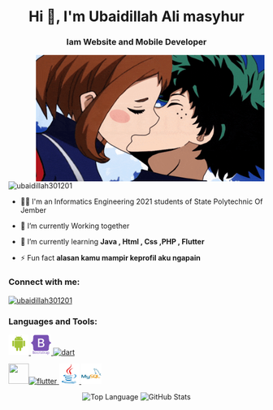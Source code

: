<h1 align="center">Hi 👋, I'm Ubaidillah Ali masyhur</h1>
<h3 align="center">Iam Website and Mobile Developer</h3>

<img align="right" src="./gif.gif" style="width:450px"/>

<p align="left"> <img src="https://komarev.com/ghpvc/?username=rsydfhmy03&label=Profile%20views&color=0e75b6&style=flat" alt="ubaidillah301201" /> </p>

- 👨‍🎓 I'm an Informatics Engineering 2021 students of State Polytechnic Of Jember

- 🔭 I’m currently Working together

- 🌱 I’m currently learning **Java , Html , Css ,PHP , Flutter**

- ⚡ Fun fact **alasan kamu mampir keprofil  aku ngapain**
 

<h3 align="left">Connect with me:</h3>
<p align="left">

<a href="https://instagram.com/ubaidillahsyr_" target="blank"><img align="center" src="https://raw.githubusercontent.com/rahuldkjain/github-profile-readme-generator/master/src/images/icons/Social/instagram.svg" alt="ubaidillah301201" height="30" width="40" /></a>
</p>
<h3 align="left">Languages and Tools:</h3>
<p align="left"> <a href="https://developer.android.com" target="_blank" rel="noreferrer"> <img src="https://raw.githubusercontent.com/devicons/devicon/master/icons/android/android-original-wordmark.svg" alt="android" width="40" height="40"/> </a> 
<a href="https://getbootstrap.com" target="_blank" rel="noreferrer"> <img src="https://raw.githubusercontent.com/devicons/devicon/master/icons/bootstrap/bootstrap-plain-wordmark.svg" alt="bootstrap" width="40" height="40"/> </a>
<a href="https://dart.dev" target="_blank" rel="noreferrer"> <img src="https://www.vectorlogo.zone/logos/dartlang/dartlang-icon.svg" alt="dart" width="40" height="40"/> </a>

<a href="https://flutter.dev" target="_blank" rel="noreferrer"> <img src="https://www.vectorlogo.zone/logos/flutterio/flutterio-icon.svg" alt="flutter" width="40" height="40"/> </a>
<a href="https://www.java.com" target="_blank" rel="noreferrer"> <img src="https://raw.githubusercontent.com/devicons/devicon/master/icons/java/java-original.svg" alt="java" width="40" height="40"/> </a> 
<a href="https://www.mysql.com/" target="_blank" rel="noreferrer"> 
<img src="https://raw.githubusercontent.com/devicons/devicon/master/icons/mysql/mysql-original-wordmark.svg" alt="mysql" width="40" height="40"/> </a> 
<a><img align="left" width="40" height="40" src="https://code.visualstudio.com/favicon.ico" /> </a></p>

<p align="center">
  <img alt="Top Language" src="https://github-readme-stats.vercel.app/api/top-langs/?bg_color=00000000&layout=compact&username=ubaidillah301201&hide_border=true&title_color=373e4d&text_color=3b4252&langs_count=8"/>
  <img alt="GitHub Stats" src="https://github-readme-stats.vercel.app/api?bg_color=00000000&username=ubaidillah301201&show_icons=true&hide=commits&hide_border=true&icon_color=4C566A&title_color=373e4d&text_color=3b4252"/>
</p>
